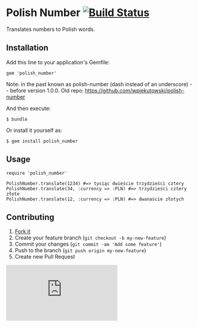 # Polish Number [![Build Status](https://travis-ci.org/amberbit/polish_number.png?branch=master)](https://travis-ci.org/amberbit/polish_number)

Translates numbers to Polish words.

## Installation

Add this line to your application's Gemfile:

    gem 'polish_number'

Note: in the past known as polish-number (dash instead of an underscore) -- before version 1.0.0. Old repo: https://github.com/wpiekutowski/polish-number

And then execute:

    $ bundle

Or install it yourself as:

    $ gem install polish_number

## Usage

    require 'polish_number'

    PolishNumber.translate(1234) #=> tysiąc dwieście trzydzieści cztery
    PolishNumber.translate(34, :currency => :PLN) #=> trzydzieści cztery złote
    PolishNumber.translate(12, :currency => :PLN) #=> dwanaście złotych

## Contributing

1. [Fork it](http://github.com/amberbit/polish_number/fork)
2. Create your feature branch (`git checkout -b my-new-feature`)
3. Commit your changes (`git commit -am 'Add some feature'`)
4. Push to the branch (`git push origin my-new-feature`)
5. Create new Pull Request

[![Analytics](https://ga-beacon.appspot.com/UA-49257773-1/README.md?pixel)](https://github.com/igrigorik/ga-beacon)
